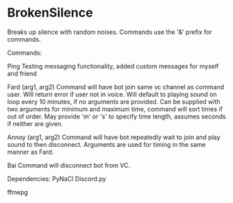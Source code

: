 # BrokenSilence
Breaks up silence with random noises. Commands use the '&' prefix for commands.

Commands:

Ping
    Testing messaging functionality, added custom messages for myself and friend

Fard (arg1, arg2)
    Command will have bot join same vc channel as command user. Will return error if user not in voice. Will default to
    playing sound on loop every 10 minutes, if no arguments are provided. Can be supplied with two arguments for minimum
    and maximum time, command will sort times if out of order. May provide 'm' or 's' to specify time length, assumes
    seconds if neither are given.

Annoy (arg1, arg2)
    Command will have bot repeatedly wait to join and play sound to then disconnect. Arguments are used for timing in the
    same manner as Fard.

Bai
    Command will disconnect bot from VC.

Dependencies:
PyNaCl
Discord.py

ffmepg
